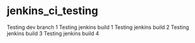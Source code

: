# jenkins_ci_testing
Testing dev branch 1
Testing jenkins build 1
Testing jenkins build 2
Testing jenkins build 3
Testing jenkins build 4
